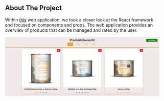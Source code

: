 ## About The Project

Within [this](https://seya12.github.io/food_tracker/) web application, we took a closer look at the React framework and focused on components and props.
The web application provides an overview of products that can be managed and rated by the user.

![](Food_Tracker.png)
